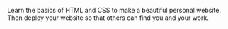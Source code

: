 Learn the basics of HTML and CSS to make a beautiful personal website. Then deploy your website so that others can find you and your work.